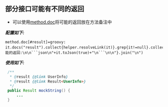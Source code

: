## 部分接口可能有不同的返回

   * 可以使用[method.doc](/setting/rules/method_doc.html)将可能的返回放在方法备注中

   ***配置如下:***

   ```properties
   method.doc[#result]=groovy: it.docs("result").collect{helper.resolveLink(it)}.grep{it!=null}.collect{"可能的返回:\n\n```json\n"+it.toJson(true)+"\n```\n\n"}.join("\n")
   ```

   ***使用如下:***

   ```java
    /**
     * @result {@link UserInfo}
     * @result {@link Result<UserInfo>}
     */
    public Result mockString() {
        ...
    }
   ```